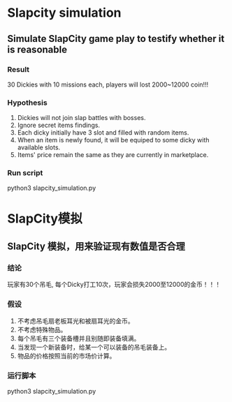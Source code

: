 # Slapcity simulation

## Simulate SlapCity game play to testify whether it is reasonable

### Result
30 Dickies with 10 missions each, players will lost 2000~12000 coin!!!



### Hypothesis

1. Dickies will not join slap battles with bosses.
2. Ignore secret items findings.
3. Each dicky initially have 3 slot and filled with random items.
4. When an item is newly found, it will be equiped to some dicky with available slots.
5. Items' price remain the same as they are currently in marketplace.


### Run script
python3 slapcity_simulation.py


# SlapCity模拟

## SlapCity 模拟，用来验证现有数值是否合理

### 结论
玩家有30个吊毛, 每个Dicky打工10次，玩家会损失2000至12000的金币！！！


### 假设
1. 不考虑吊毛扇老板耳光和被扇耳光的金币。
2. 不考虑特殊物品。
3. 每个吊毛有三个装备槽并且别随即装备填满。
4. 当发现一个新装备时，给某一个可以装备的吊毛装备上。
5. 物品的价格按照当前的市场价计算。

### 运行脚本
python3 slapcity_simulation.py